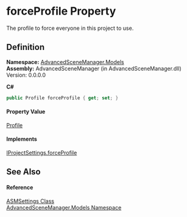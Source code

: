 # forceProfile Property


The profile to force everyone in this project to use.



## Definition
**Namespace:** <a href="N_AdvancedSceneManager_Models.md">AdvancedSceneManager.Models</a>  
**Assembly:** AdvancedSceneManager (in AdvancedSceneManager.dll) Version: 0.0.0.0

**C#**
``` C#
public Profile forceProfile { get; set; }
```



#### Property Value
<a href="T_AdvancedSceneManager_Models_Profile.md">Profile</a>

#### Implements
<a href="P_AdvancedSceneManager_DependencyInjection_IProjectSettings_forceProfile.md">IProjectSettings.forceProfile</a>  


## See Also


#### Reference
<a href="T_AdvancedSceneManager_Models_ASMSettings.md">ASMSettings Class</a>  
<a href="N_AdvancedSceneManager_Models.md">AdvancedSceneManager.Models Namespace</a>  
